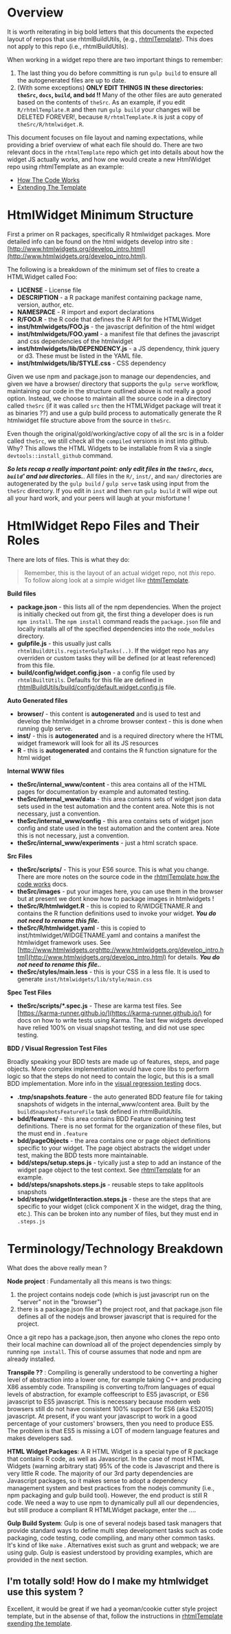 # Overview

It is worth reiterating in big bold letters that this documents the expected layout of rerpos that use rhtmlBuildUtils, (e.g., [rhtmlTemplate](https://github.com/Displayr/rhtmlTemplate)). This does not apply to this repo (i.e., rhtmlBuildUtils).

When working in a widget repo there are two important things to remember:

1. The last thing you do before committing is run `gulp build` to ensure all the autogenerated files are up to date.
1. (With some exceptions) **ONLY EDIT THINGS IN these directories: `theSrc`, `docs`, `build`, and `bdd` !!** Many of the other files are auto generated based on the contents of `theSrc`. As an example, if you edit `R/rhtmlTemplate.R` and then run `gulp build` your changes will be DELETED FOREVER!, because `R/rhtmlTemplate.R` is just a copy of `theSrc/R/htmlwidget.R`.

This document focuses on file layout and naming expectations, while providing a brief overview of what each file should do. There are two relevant docs in the `rhtmlTemplate` repo which get into details about how the widget JS actually works, and how one would create a new HtmlWidget repo using rhtmlTemplate as an example:
 
* [How The Code Works](https://github.com/Displayr/rhtmlTemplate/blob/master/docs/how_the_code_works.md)
* [Extending The Template](https://github.com/Displayr/rhtmlTemplate/blob/master/docs/extending_the_template.md)

# HtmlWidget Minimum Structure

First a primer on R packages, specifically R htmlwidget packages. More detailed info can be found on the html widgets develop intro site : [http://www.htmlwidgets.org/develop_intro.html](http://www.htmlwidgets.org/develop_intro.html). 

The following is a breakdown of the minimum set of files to create a HTMLWidget called Foo:

* **LICENSE** - License file
* **DESCRIPTION** - a R package manifest containing package name, version, author, etc.
* **NAMESPACE** - R import and export declarations
* **R/FOO.R** - the R code that defines the R API for the HTMLWidget
* **inst/htmlwidgets/FOO.js** - the javascript definition of the html widget
* **inst/htmlwidgets/FOO.yaml** - a manifest file that defines the javascript and css dependencies of the htmlwidget
* **inst/htmlwidgets/lib/DEPENDENCY.js** - a JS dependency, think jquery or d3. These must be listed in the YAML file.
* **inst/htmlwidgets/lib/STYLE.css** - CSS dependency

Given we use npm and package.json to manage our dependencies, and given we have a browser/ directory that supports the `gulp serve` workflow, maintaining our code in the structure outlined above is not really a good option. Instead, we choose to maintain all the source code in a directory called `theSrc` (if it was called `src` then the HTMLWidget package will treat it as binaries ??) and use a gulp build process to automatically generate the R htmlwidget file structure above from the source in `theSrc`.

Even though the original/gold/working/active copy of all the src is in a folder called `theSrc`, we still check all the `compiled` versions in inst into github. Why? This allows the HTML Widgets to be installable from R via a single `devtools::install_github` command.

_**So lets recap a really important point: only edit files in the `theSrc`, `docs`, `build`' and `bdd` directories.**_. All files in the `R/`, `inst/`, and `man/` directories are autogenerated by the `gulp build` / `gulp serve` task using input from the `theSrc` directory. If you edit in `inst` and then run `gulp build` it will wipe out all your hard work, and your peers will laugh at your misfortune !

# HtmlWidget Repo Files and Their Roles

There are lots of files. This is what they do:

> Remember, this is the layout of an actual widget repo, not _this_ repo. To follow along look at a simple widget like [rhtmlTemplate](https://github.com/Displayr/rhtmlTemplate).

**Build files**
* **package.json** - this lists all of the npm dependencies. When the project is initially checked out from git, the first thing a developer does is run `npm install`. The `npm install` command reads the `package.json` file and locally installs all of the specified dependencies into the `node_modules` directory.
* **gulpfile.js** - this usually just calls `rhtmlBuildUtils.registerGulpTasks(..)`. If the widget repo has any overriden or custom tasks they will be defined (or at least referenced) from this file.
* **build/config/widget.config.json** - a config file used by `rhtmlBuiltUtils`. Defaults for this file are defined in [rhtmlBuildUtils/build/config/default.widget.config.js](https://github.com/Displayr/rhtmlBuildUtils/blob/master/src/build/config/default.widget.config.js) file. 

**Auto Generated files**
* **browser/** - this content is **autogenerated** and is used to test and develop the htmlwidget in a chrome browser context - this is done when running gulp serve.
* **inst/** - this is **autogenerated** and is a required directory where the HTML widget framework will look for all its JS resources
* **R** - this is **autogenerated** and contains the R function signature for the html widget

**Internal WWW files**
* **theSrc/internal_www/content** - this area contains all of the HTML pages for documentation by example and automated testing.
* **theSrc/internal_www/data** - this area contains sets of widget json data sets used in the test automation and the content area. Note this is not necessary, just a convention.
* **theSrc/internal_www/config** - this area contains sets of widget json config and state used in the test automation and the content area. Note this is not necessary, just a convention.
* **theSrc/internal_www/experiments** - just a html scratch space.

**Src Files**
* **theSrc/scripts/** - This is your ES6 source. This is what you change. There are more notes on the source code in the [rhtmlTemplate how the code works](https://github.com/Displayr/rhtmlTemplate/blob/master/docs/how_the_code_works.md) docs.
* **theSrc/images** - put your images here, you can use them in the browser but at present we dont know how to package images in htmlwidgets !
* **theSrc/R/htmlwidget.R** - this is copied to R/WIDGETNAME.R and contains the R function definitions used to invoke your widget. _**You do not need to rename this file.**_
* **theSrc/R/htmlwidget.yaml** - this is copied to inst/htmlwidget/WIDGETNAME.yaml and contains a manifest the htmlwidget framework uses. See [http://www.htmlwidgets.orghttp://www.htmlwidgets.org/develop_intro.html](http://www.htmlwidgets.org/develop_intro.html) for details. _**You do not need to rename this file.**_.
* **theSrc/styles/main.less** - this is your CSS in a less file. It is used to generate `inst/htmlwidgets/lib/style/main.css`

**Spec Test Files**
* **theSrc/scripts/*.spec.js** - These are karma test files. See [https://karma-runner.github.io/](https://karma-runner.github.io/) for docs on how to write tests using Karma. The last few widgets developed have relied 100% on visual snapshot testing, and did not use spec testing.

**BDD / Visual Regression Test Files**

Broadly speaking your BDD tests are made up of features, steps, and page objects. More complex implementation would have core libs to perform logic so that the steps do not need to contain the logic, but this is a small BDD implementation. More info in the [visual regression testing](/docs/visual_regression_testing.md) docs.

* **.tmp/snapshots.feature** - the auto generated BDD feature file for taking snapshots of widgets in the internal_www/content area. Built by the `buildSnapshotsFeatureFile` task defined in rhtmlBuildUtils. 
* **bdd/features/** - this area contains BDD Feature containing test definitions. There is no set format for the organization of these files, but the must end in `.feature`  
* **bdd/pageObjects** - the area contains one or page object definitions specific to your widget. The page object abstracts the widget under test, making the BDD tests more maintainable.
* **bdd/steps/setup.steps.js** - tyically just a step to add an instance of the widget page object to the test context. See [rhtmlTemplate](https://github.com/Displayr/rhtmlTemplate) for an example.
* **bdd/steps/snapshots.steps.js** - reusable steps to take applitools snapshots
* **bdd/steps/widgetInteraction.steps.js** - these are the steps that are specific to your widget (click component X in the widget, drag the thing, etc.). This can be broken into any number of files, but they must end in `.steps.js`

# Terminology/Technology Breakdown

What does the above really mean ?

**Node project** : Fundamentally all this means is two things:

1. the project contains nodejs code (which is just javascript run on the "server" not in the "browser")
1. there is a package.json file at the project root, and that package.json file defines all of the nodejs and browser javascript that is required for the project.

Once a git repo has a package.json, then anyone who clones the repo onto their local machine can download all of the project dependencies simply by running `npm install`. This of course assumes that node and npm are already installed.

**Transpile ??** : Compiling is generally understood to be converting a higher level of abstraction into a lower one, for example taking C++ and producing X86 assembly code. Transpiling is converting to/from languages of equal levels of abstraction, for example coffeescript to ES5 javascript, or ES6 javascript to ES5 javascript. This is necessary because modern web browsers still do not have consistent 100% support for ES6 (aka ES2015) javascript. At present, if you want your javascript to work in a good percentage of your customers' browsers, then you need to produce ES5. The problem is that ES5 is missing a LOT of modern language features and makes developers sad.

**HTML Widget Packages**: A R HTML Widget is a special type of R package that contains R code, as well as Javascript. In the case of most HTML Widgets (warning arbitrary stat) 95%  of the code is Javascript and there is very little R code. The majority of our 3rd party dependencies are Javascript packages, so it makes sense to adopt a dependency management system and best practices from the nodejs community (i.e., npm packaging and gulp build tool). However, the end product is still R code. We need a way to use npm to dynamically pull all our dependencies, but still produce a compliant R HTMLWidget package, enter the ....

**Gulp Build System**: Gulp is one of several nodejs based task managers that provide standard ways to define multi step development tasks such as code packaging, code testing, code compiling, and many other common tasks. It's kind of like `make` . Alternatives exist such as grunt and webpack; we are using gulp. Gulp is easiest understood by providing examples, which are provided in the next section.

## I'm totally sold! How do I make my htmlwidget use this system ?

Excellent, it would be great if we had a yeoman/cookie cutter style project template, but in the absense of that, follow the instructions in [rhtmlTemplate exending the template](https://github.com/Displayr/rhtmlTemplate/blob/master/docs/extending_the_template.md). 
